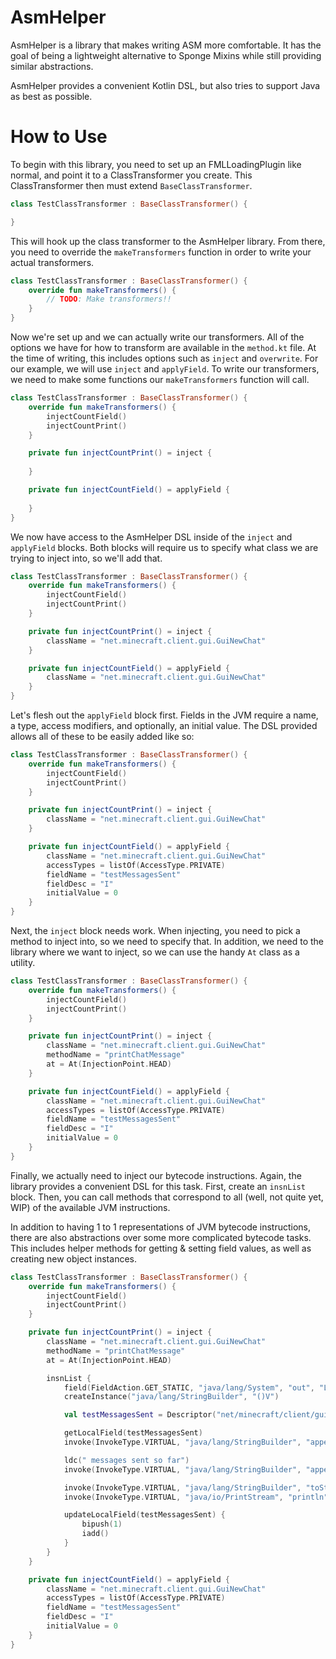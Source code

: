 # AsmHelper

AsmHelper is a library that makes writing ASM more comfortable. 
It has the goal of being a lightweight alternative to Sponge Mixins while still
providing similar abstractions. 

AsmHelper provides a convenient Kotlin DSL, but also tries to support Java as best
as possible.

# How to Use

To begin with this library, you need to set up an FMLLoadingPlugin like normal,
and point it to a ClassTransformer you create. This ClassTransformer then must
extend `BaseClassTransformer`.

```kotlin
class TestClassTransformer : BaseClassTransformer() {

}
```

This will hook up the class transformer to the AsmHelper library. From there,
you need to override the `makeTransformers` function in order to write your actual
transformers.

```kotlin
class TestClassTransformer : BaseClassTransformer() {
    override fun makeTransformers() {
        // TODO: Make transformers!!
    }
}
```

Now we're set up and we can actually write our transformers. All of the options
we have for how to transform are available in the `method.kt` file. At the time
of writing, this includes options such as `inject` and `overwrite`. For our example,
we will use `inject` and `applyField`. To write our transformers, we need to make
some functions our `makeTransformers` function will call.

```kotlin
class TestClassTransformer : BaseClassTransformer() {
    override fun makeTransformers() {
        injectCountField()
        injectCountPrint()
    }

    private fun injectCountPrint() = inject {
    
    }

    private fun injectCountField() = applyField {
        
    }
}
```

We now have access to the AsmHelper DSL inside of the `inject` and `applyField` 
blocks. Both blocks will require us to specify what class we are trying to inject
into, so we'll add that.

```kotlin
class TestClassTransformer : BaseClassTransformer() {
    override fun makeTransformers() {
        injectCountField()
        injectCountPrint()
    }

    private fun injectCountPrint() = inject {
        className = "net.minecraft.client.gui.GuiNewChat"
    }

    private fun injectCountField() = applyField {
        className = "net.minecraft.client.gui.GuiNewChat"
    }
}

```

Let's flesh out the `applyField` block first. Fields in the JVM require a name,
a type, access modifiers, and optionally, an initial value. The DSL provided allows
all of these to be easily added like so:

```kotlin
class TestClassTransformer : BaseClassTransformer() {
    override fun makeTransformers() {
        injectCountField()
        injectCountPrint()
    }

    private fun injectCountPrint() = inject {
        className = "net.minecraft.client.gui.GuiNewChat"
    }

    private fun injectCountField() = applyField {
        className = "net.minecraft.client.gui.GuiNewChat"
        accessTypes = listOf(AccessType.PRIVATE)
        fieldName = "testMessagesSent"
        fieldDesc = "I"
        initialValue = 0
    }
}
```

Next, the `inject` block needs work. When injecting, you need to pick a method to
inject into, so we need to specify that. In addition, we need to the library
where we want to inject, so we can use the handy `At` class as a utility.

```kotlin
class TestClassTransformer : BaseClassTransformer() {
    override fun makeTransformers() {
        injectCountField()
        injectCountPrint()
    }

    private fun injectCountPrint() = inject {
        className = "net.minecraft.client.gui.GuiNewChat"
        methodName = "printChatMessage"
        at = At(InjectionPoint.HEAD)
    }

    private fun injectCountField() = applyField {
        className = "net.minecraft.client.gui.GuiNewChat"
        accessTypes = listOf(AccessType.PRIVATE)
        fieldName = "testMessagesSent"
        fieldDesc = "I"
        initialValue = 0
    }
}
```

Finally, we actually need to inject our bytecode instructions. Again, the library
provides a convenient DSL for this task. First, create an `insnList` block. Then,
you can call methods that correspond to all (well, not quite yet, WIP) of the
available JVM instructions. 

In addition to having 1 to 1 representations of JVM bytecode instructions, there
are also abstractions over some more complicated bytecode tasks. This includes
helper methods for getting & setting field values, as well as creating new object
instances.

```kotlin
class TestClassTransformer : BaseClassTransformer() {
    override fun makeTransformers() {
        injectCountField()
        injectCountPrint()
    }

    private fun injectCountPrint() = inject {
        className = "net.minecraft.client.gui.GuiNewChat"
        methodName = "printChatMessage"
        at = At(InjectionPoint.HEAD)

        insnList {
            field(FieldAction.GET_STATIC, "java/lang/System", "out", "Ljava/io/PrintStream;")
            createInstance("java/lang/StringBuilder", "()V")

            val testMessagesSent = Descriptor("net/minecraft/client/gui/GuiNewChat", "testMessagesSent", "I")

            getLocalField(testMessagesSent)
            invoke(InvokeType.VIRTUAL, "java/lang/StringBuilder", "append", "(I)Ljava/lang/StringBuilder;")

            ldc(" messages sent so far")
            invoke(InvokeType.VIRTUAL, "java/lang/StringBuilder", "append", "(Ljava/lang/String;)Ljava/lang/StringBuilder;")

            invoke(InvokeType.VIRTUAL, "java/lang/StringBuilder", "toString", "()Ljava/lang/String;")
            invoke(InvokeType.VIRTUAL, "java/io/PrintStream", "println", "(Ljava/lang/Object;)V")

            updateLocalField(testMessagesSent) {
                bipush(1)
                iadd()
            }
        }
    }

    private fun injectCountField() = applyField {
        className = "net.minecraft.client.gui.GuiNewChat"
        accessTypes = listOf(AccessType.PRIVATE)
        fieldName = "testMessagesSent"
        fieldDesc = "I"
        initialValue = 0
    }
}
```
